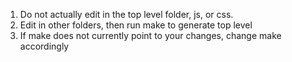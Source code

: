 
1. Do not actually edit in the top level folder, js, or css.
2. Edit in other folders, then run make to generate top level
3. If make does not currently point to your changes, change make accordingly
